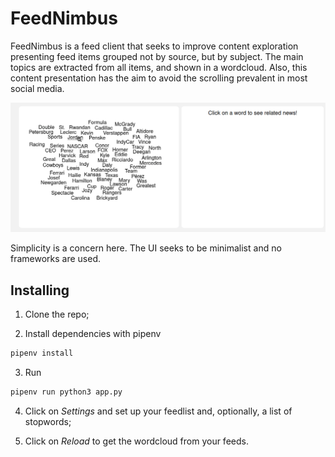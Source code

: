 # FeedNimbus

FeedNimbus is a feed client that seeks to improve content exploration presenting feed items grouped not by source, but by subject. The main topics are extracted from all items, and shown in a wordcloud. Also, this content presentation has the aim to avoid the scrolling prevalent in most social media.

![Wordcloud](cloud.gif)

Simplicity is a concern here. The UI seeks to be minimalist and no frameworks are used.

## Installing

1. Clone the repo;

2. Install dependencies with pipenv

```bash
pipenv install
```

3. Run

```bash
pipenv run python3 app.py
```

4. Click on _Settings_ and set up your feedlist and, optionally, a list of stopwords;

5. Click on _Reload_ to get the wordcloud from your feeds.

